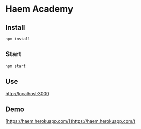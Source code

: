 # Haem Academy

## Install

    npm install

## Start

    npm start

## Use

[http://localhost:3000](http://localhost:3000/)

## Demo

[https://haem.herokuapp.com/](https://haem.herokuapp.com/)
